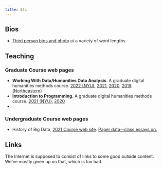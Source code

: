 ```yaml
---
title: Etc.
---
```



## Bios

* [Third person bios and photo](/bio) at a variety of word lengths.

## Teaching

### Graduate Course web pages

* **Working With Data/Humanities Data Analysis.** A graduate digital humanities methods course. [2022 (NYU)](//benschmidt.org/WWD22), [2021](//benschmidt.org/WWD21), [2020](//benschmidt.org/WWD21), [2019 (Northeastern)](//benschmidt.org/HDA19)
* **Introduction to Programming.** A graduate digital humanities methods course. [2021 (NYU)](//benschmidt.org/code21), [2020](//benschmidt.org/code20)
* 

### Undergraduate Course web pages

* History of Big Data, [2021 Course web site](http://benschmidt.org/bigdata21/). [Paper data--class essays on.](//paperdata.benschmidt.org)

## Links

The Internet is supposed to consist of links to some good outside content.
We've mostly given up on that, which is too bad.
